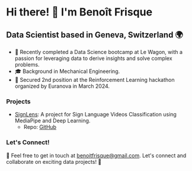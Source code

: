 # Hi there! 👋 I'm Benoît Frisque

## Data Scientist based in Geneva, Switzerland 🌍

- 🧠 Recently completed a Data Science bootcamp at Le Wagon, with a passion for leveraging data to derive insights and solve complex problems.
- 🎓 Background in Mechanical Engineering.
- 🥈 Secured 2nd position at the Reinforcement Learning hackathon organized by Euranova in March 2024.

### Projects

- [SignLens](https://signlens.streamlit.app): A project for Sign Language Videos Classification using MediaPipe and Deep Learning. 
  - Repo: [GitHub](https://github.com/benoitfrisque/signlens)

### Let's Connect!

📧 Feel free to get in touch at [benoitfrisque@gmail.com](mailto:benoitfrisque@gmail.com). 
Let's connect and collaborate on exciting data projects! 🚀
